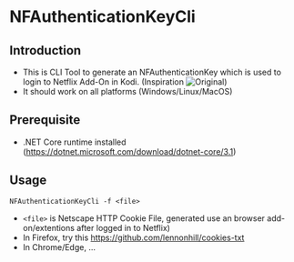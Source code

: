 # NFAuthenticationKeyCli

## Introduction

- This is CLI Tool to generate an NFAuthenticationKey which is used to login to Netflix Add-On in Kodi. (Inspiration ![Original](https://github.com/CastagnaIT/NFAuthenticationKey))
- It should work on all platforms (Windows/Linux/MacOS)

## Prerequisite 

- .NET Core runtime installed (https://dotnet.microsoft.com/download/dotnet-core/3.1)

## Usage

```
NFAuthenticationKeyCli -f <file>
```

- ```<file>``` is Netscape HTTP Cookie File, generated use an browser add-on/extentions after logged in to Netflix)
- In Firefox, try this https://github.com/lennonhill/cookies-txt
- In Chrome/Edge, ...
